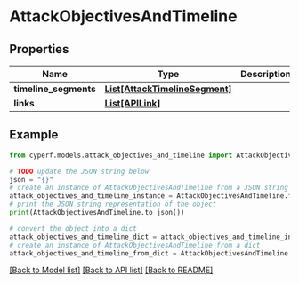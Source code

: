 # AttackObjectivesAndTimeline


## Properties

Name | Type | Description | Notes
------------ | ------------- | ------------- | -------------
**timeline_segments** | [**List[AttackTimelineSegment]**](AttackTimelineSegment.md) |  | [optional] 
**links** | [**List[APILink]**](APILink.md) |  | [optional] 

## Example

```python
from cyperf.models.attack_objectives_and_timeline import AttackObjectivesAndTimeline

# TODO update the JSON string below
json = "{}"
# create an instance of AttackObjectivesAndTimeline from a JSON string
attack_objectives_and_timeline_instance = AttackObjectivesAndTimeline.from_json(json)
# print the JSON string representation of the object
print(AttackObjectivesAndTimeline.to_json())

# convert the object into a dict
attack_objectives_and_timeline_dict = attack_objectives_and_timeline_instance.to_dict()
# create an instance of AttackObjectivesAndTimeline from a dict
attack_objectives_and_timeline_from_dict = AttackObjectivesAndTimeline.from_dict(attack_objectives_and_timeline_dict)
```
[[Back to Model list]](../README.md#documentation-for-models) [[Back to API list]](../README.md#documentation-for-api-endpoints) [[Back to README]](../README.md)


